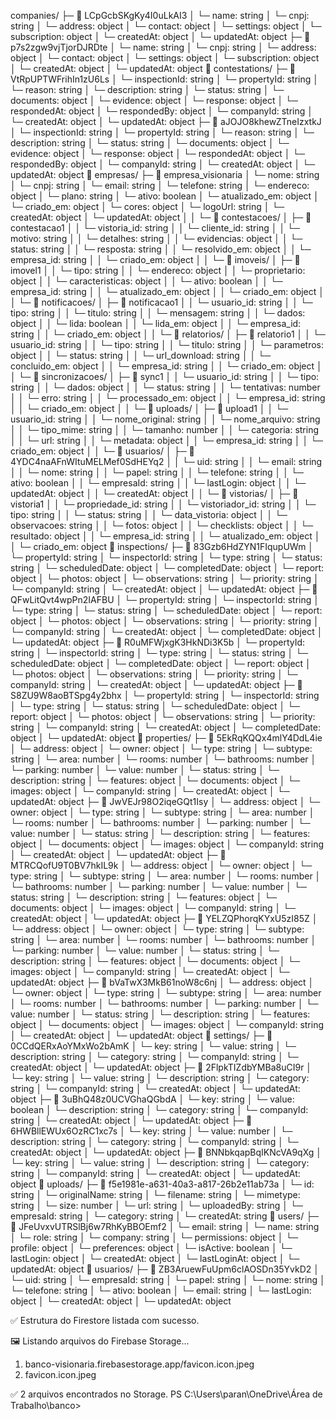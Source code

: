 companies/
├─ 📄 LCpGcbSKgKy4I0uLkAI3
│   └─ name: string
│   └─ cnpj: string
│   └─ address: object
│   └─ contact: object
│   └─ settings: object
│   └─ subscription: object
│   └─ createdAt: object
│   └─ updatedAt: object
├─ 📄 p7s2zgw9vjTjorDJRDte
│   └─ name: string
│   └─ cnpj: string
│   └─ address: object
│   └─ contact: object
│   └─ settings: object
│   └─ subscription: object
│   └─ createdAt: object
│   └─ updatedAt: object
📁 contestations/
├─ 📄 VtRpUPTWFrihIn1zU6Ls
│   └─ inspectionId: string
│   └─ propertyId: string
│   └─ reason: string
│   └─ description: string
│   └─ status: string
│   └─ documents: object
│   └─ evidence: object
│   └─ response: object
│   └─ respondedAt: object
│   └─ respondedBy: object
│   └─ companyId: string
│   └─ createdAt: object
│   └─ updatedAt: object
├─ 📄 aJOJO8khewZTneIzxtkJ
│   └─ inspectionId: string
│   └─ propertyId: string
│   └─ reason: string
│   └─ description: string
│   └─ status: string
│   └─ documents: object
│   └─ evidence: object
│   └─ response: object
│   └─ respondedAt: object
│   └─ respondedBy: object
│   └─ companyId: string
│   └─ createdAt: object
│   └─ updatedAt: object
📁 empresas/
├─ 📄 empresa_visionaria
│   └─ nome: string
│   └─ cnpj: string
│   └─ email: string
│   └─ telefone: string
│   └─ endereco: object
│   └─ plano: string
│   └─ ativo: boolean
│   └─ atualizado_em: object
│   └─ criado_em: object
│   └─ cores: object
│   └─ logoUrl: string
│   └─ createdAt: object
│   └─ updatedAt: object
│
│   └─ 📂 contestacoes/
│   ├─ 📄 contestacao1
│   │   └─ vistoria_id: string
│   │   └─ cliente_id: string
│   │   └─ motivo: string
│   │   └─ detalhes: string
│   │   └─ evidencias: object
│   │   └─ status: string
│   │   └─ resposta: string
│   │   └─ resolvido_em: object
│   │   └─ empresa_id: string
│   │   └─ criado_em: object
│
│   └─ 📂 imoveis/
│   ├─ 📄 imovel1
│   │   └─ tipo: string
│   │   └─ endereco: object
│   │   └─ proprietario: object
│   │   └─ caracteristicas: object
│   │   └─ ativo: boolean
│   │   └─ empresa_id: string
│   │   └─ atualizado_em: object
│   │   └─ criado_em: object
│
│   └─ 📂 notificacoes/
│   ├─ 📄 notificacao1
│   │   └─ usuario_id: string
│   │   └─ tipo: string
│   │   └─ titulo: string
│   │   └─ mensagem: string
│   │   └─ dados: object
│   │   └─ lida: boolean
│   │   └─ lida_em: object
│   │   └─ empresa_id: string
│   │   └─ criado_em: object
│
│   └─ 📂 relatorios/
│   ├─ 📄 relatorio1
│   │   └─ usuario_id: string
│   │   └─ tipo: string
│   │   └─ titulo: string
│   │   └─ parametros: object
│   │   └─ status: string
│   │   └─ url_download: string
│   │   └─ concluido_em: object
│   │   └─ empresa_id: string
│   │   └─ criado_em: object
│
│   └─ 📂 sincronizacoes/
│   ├─ 📄 sync1
│   │   └─ usuario_id: string
│   │   └─ tipo: string
│   │   └─ dados: object
│   │   └─ status: string
│   │   └─ tentativas: number
│   │   └─ erro: string
│   │   └─ processado_em: object
│   │   └─ empresa_id: string
│   │   └─ criado_em: object
│
│   └─ 📂 uploads/
│   ├─ 📄 upload1
│   │   └─ usuario_id: string
│   │   └─ nome_original: string
│   │   └─ nome_arquivo: string
│   │   └─ tipo_mime: string
│   │   └─ tamanho: number
│   │   └─ categoria: string
│   │   └─ url: string
│   │   └─ metadata: object
│   │   └─ empresa_id: string
│   │   └─ criado_em: object
│
│   └─ 📂 usuarios/
│   ├─ 📄 4YDC4naAFnWItuMELMef0SdHEYq2
│   │   └─ uid: string
│   │   └─ email: string
│   │   └─ nome: string
│   │   └─ papel: string
│   │   └─ telefone: string
│   │   └─ ativo: boolean
│   │   └─ empresaId: string
│   │   └─ lastLogin: object
│   │   └─ updatedAt: object
│   │   └─ createdAt: object
│
│   └─ 📂 vistorias/
│   ├─ 📄 vistoria1
│   │   └─ propriedade_id: string
│   │   └─ vistoriador_id: string
│   │   └─ tipo: string
│   │   └─ status: string
│   │   └─ data_vistoria: object
│   │   └─ observacoes: string
│   │   └─ fotos: object
│   │   └─ checklists: object
│   │   └─ resultado: object
│   │   └─ empresa_id: string
│   │   └─ atualizado_em: object
│   │   └─ criado_em: object
📁 inspections/
├─ 📄 83Gzb6HdZYN1FIqupUWm
│   └─ propertyId: string
│   └─ inspectorId: string
│   └─ type: string
│   └─ status: string
│   └─ scheduledDate: object
│   └─ completedDate: object
│   └─ report: object
│   └─ photos: object
│   └─ observations: string
│   └─ priority: string
│   └─ companyId: string
│   └─ createdAt: object
│   └─ updatedAt: object
├─ 📄 QFwLitQvt4wpPn2IAFBU
│   └─ propertyId: string
│   └─ inspectorId: string
│   └─ type: string
│   └─ status: string
│   └─ scheduledDate: object
│   └─ report: object
│   └─ photos: object
│   └─ observations: string
│   └─ priority: string
│   └─ companyId: string
│   └─ createdAt: object
│   └─ completedDate: object
│   └─ updatedAt: object
├─ 📄 R0uMFWjxgK3HkNDi3K5b
│   └─ propertyId: string
│   └─ inspectorId: string
│   └─ type: string
│   └─ status: string
│   └─ scheduledDate: object
│   └─ completedDate: object
│   └─ report: object
│   └─ photos: object
│   └─ observations: string
│   └─ priority: string
│   └─ companyId: string
│   └─ createdAt: object
│   └─ updatedAt: object
├─ 📄 S8ZU9W8aoBTSpg4y2bhx
│   └─ propertyId: string
│   └─ inspectorId: string
│   └─ type: string
│   └─ status: string
│   └─ scheduledDate: object
│   └─ report: object
│   └─ photos: object
│   └─ observations: string
│   └─ priority: string
│   └─ companyId: string
│   └─ createdAt: object
│   └─ completedDate: object
│   └─ updatedAt: object
📁 properties/
├─ 📄 5EkRqKQQx4mlY4DdL4ie
│   └─ address: object
│   └─ owner: object
│   └─ type: string
│   └─ subtype: string
│   └─ area: number
│   └─ rooms: number
│   └─ bathrooms: number
│   └─ parking: number
│   └─ value: number
│   └─ status: string
│   └─ description: string
│   └─ features: object
│   └─ documents: object
│   └─ images: object
│   └─ companyId: string
│   └─ createdAt: object
│   └─ updatedAt: object
├─ 📄 JwVEJr98O2iqeGQt1Isy
│   └─ address: object
│   └─ owner: object
│   └─ type: string
│   └─ subtype: string
│   └─ area: number
│   └─ rooms: number
│   └─ bathrooms: number
│   └─ parking: number
│   └─ value: number
│   └─ status: string
│   └─ description: string
│   └─ features: object
│   └─ documents: object
│   └─ images: object
│   └─ companyId: string
│   └─ createdAt: object
│   └─ updatedAt: object
├─ 📄 MTRCQofU9T0BV7hkIL9k
│   └─ address: object
│   └─ owner: object
│   └─ type: string
│   └─ subtype: string
│   └─ area: number
│   └─ rooms: number
│   └─ bathrooms: number
│   └─ parking: number
│   └─ value: number
│   └─ status: string
│   └─ description: string
│   └─ features: object
│   └─ documents: object
│   └─ images: object
│   └─ companyId: string
│   └─ createdAt: object
│   └─ updatedAt: object
├─ 📄 YELZQPhorqKYxU5zI85Z
│   └─ address: object
│   └─ owner: object
│   └─ type: string
│   └─ subtype: string
│   └─ area: number
│   └─ rooms: number
│   └─ bathrooms: number
│   └─ parking: number
│   └─ value: number
│   └─ status: string
│   └─ description: string
│   └─ features: object
│   └─ documents: object
│   └─ images: object
│   └─ companyId: string
│   └─ createdAt: object
│   └─ updatedAt: object
├─ 📄 bVaTwX3MkB61noW8c6nj
│   └─ address: object
│   └─ owner: object
│   └─ type: string
│   └─ subtype: string
│   └─ area: number
│   └─ rooms: number
│   └─ bathrooms: number
│   └─ parking: number
│   └─ value: number
│   └─ status: string
│   └─ description: string
│   └─ features: object
│   └─ documents: object
│   └─ images: object
│   └─ companyId: string
│   └─ createdAt: object
│   └─ updatedAt: object
📁 settings/
├─ 📄 0CCdQERxAoYMxWo2bAmK
│   └─ key: string
│   └─ value: string
│   └─ description: string
│   └─ category: string
│   └─ companyId: string
│   └─ createdAt: object
│   └─ updatedAt: object
├─ 📄 2FlpkTIZdbYMBa8uCI9r
│   └─ key: string
│   └─ value: string
│   └─ description: string
│   └─ category: string
│   └─ companyId: string
│   └─ createdAt: object
│   └─ updatedAt: object
├─ 📄 3uBhQ48z0UCVGhaQGbdA
│   └─ key: string
│   └─ value: boolean
│   └─ description: string
│   └─ category: string
│   └─ companyId: string
│   └─ createdAt: object
│   └─ updatedAt: object
├─ 📄 6HWBllEWUx6OzRC1xc7s
│   └─ key: string
│   └─ value: number
│   └─ description: string
│   └─ category: string
│   └─ companyId: string
│   └─ createdAt: object
│   └─ updatedAt: object
├─ 📄 BNNbkqapBqIKNcVA9qXg
│   └─ key: string
│   └─ value: string
│   └─ description: string
│   └─ category: string
│   └─ companyId: string
│   └─ createdAt: object
│   └─ updatedAt: object
📁 uploads/
├─ 📄 f5e1981e-a631-40a3-a817-26b2e11ab73a
│   └─ id: string
│   └─ originalName: string
│   └─ filename: string
│   └─ mimetype: string
│   └─ size: number
│   └─ url: string
│   └─ uploadedBy: string
│   └─ empresaId: string
│   └─ category: string
│   └─ createdAt: string
📁 users/
├─ 📄 JFeUvxvUTRSlBj6w7RhKyBBOEmf2
│   └─ email: string
│   └─ name: string
│   └─ role: string
│   └─ company: string
│   └─ permissions: object
│   └─ profile: object
│   └─ preferences: object
│   └─ isActive: boolean
│   └─ lastLogin: object
│   └─ createdAt: object
│   └─ lastLoginAt: object
│   └─ updatedAt: object
📁 usuarios/
├─ 📄 ZB3AruewFuUpm6clAOSDn35YvkD2
│   └─ uid: string
│   └─ empresaId: string
│   └─ papel: string
│   └─ nome: string
│   └─ telefone: string
│   └─ ativo: boolean
│   └─ email: string
│   └─ lastLogin: object
│   └─ createdAt: object
│   └─ updatedAt: object

✅ Estrutura do Firestore listada com sucesso.

🖼️ Listando arquivos do Firebase Storage...
1. banco-visionaria.firebasestorage.app/favicon.icon.jpeg
2. favicon.icon.jpeg

✅ 2 arquivos encontrados no Storage.
PS C:\Users\paran\OneDrive\Área de Trabalho\banco>